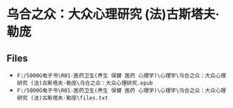 # 乌合之众：大众心理研究 (法)古斯塔夫·勒庞

## Files

- `F:/5000G电子书\R01-医药卫生(养生 保健 医药 心理学)\心理学\乌合之众：大众心理研究 (法)古斯塔夫·勒庞\乌合之众：大众心理研究.epub`
- `F:/5000G电子书\R01-医药卫生(养生 保健 医药 心理学)\心理学\乌合之众：大众心理研究 (法)古斯塔夫·勒庞\files.txt`
